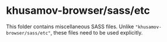 # khusamov-browser/sass/etc

This folder contains miscellaneous SASS files. Unlike `"khusamov-browser/sass/etc"`, these files
need to be used explicitly.
